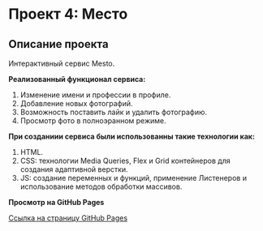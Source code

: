 # **Проект 4: Место**

## **Описание проекта**

Интерактивный сервис Mesto.

**Реализованный функционал сервиса:**
1. Изменение имени и профессии в профиле.
2. Добавление новых фотографий.
3. Возможность поставить лайк и удалить фотографию.
4. Просмотр фото в полноэранном режиме.

**При созданиии сервиса были использованны такие технологии как:**
1. HTML.
2. CSS: технологии Media Queries, Flex и Grid контейнеров для создания адаптивной верстки.
3. JS: создание переменных и функций, применение Листенеров и использование методов обработки массивов.

**Просмотр на GitHub Pages**

[Ссылка на страницу GitHub Pages](https://khantagiev.github.io/mesto/index.html)
